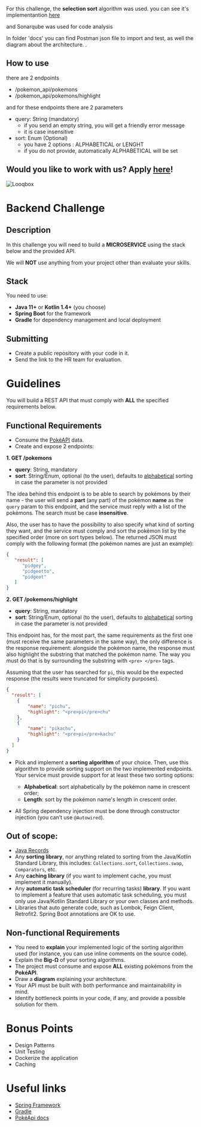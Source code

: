 For this challenge, the **selection sort** algorithm was used.
you can see it's implementantion [here](https://github.com/jeffrk11/pokemon_api/blob/develop/src/main/java/com/jeff/pokemon/utils/SortUtils.java)

and Sonarqube was used for code analysis

In folder 'docs' you can find Postman json file to import and test, as well the diagram about the architecture.
.

## How to use

there are 2 endpoints
- /pokemon_api/pokemons
- /pokemon_api/pokemons/highlight

and for these endpoints there are 2 parameters
- query: String (mandatory)
    - if you send an empty string, you will get a friendly error message
    - it is case insensitive
- sort: Enum (Optional)
    - you have 2 options : ALPHABETICAL or LENGHT
    - if you do not provide, automatically ALPHABETICAL will be set

## Would you like to work with us? Apply [here](https://looqbox.gupy.io/)!

![Looqbox](logo.png)
# Backend Challenge

## Description

In this challenge you will need to build a **MICROSERVICE** using the stack below and the provided API.

We will **NOT** use anything from your project other than evaluate your skills.

## Stack

You need to use:

- **Java 11+** or **Kotlin 1.4+** (you choose)
- **Spring Boot** for the framework
- **Gradle** for dependency management and local deployment

## Submitting

- Create a public repository with your code in it.
- Send the link to the HR team for evaluation.

# Guidelines

You will build a REST API that must comply with **ALL** the specified requirements below.

## Functional Requirements

- Consume the [PokéAPI](https://pokeapi.co/docs/v2) data.
- Create and expose 2 endpoints:

**1. GET /pokemons**

- **query**: String, mandatory
- **sort**: String/Enum, optional (to the user), defaults to <u>alphabetical</u> sorting in case the parameter is not provided

The idea behind this endpoint is to be able to search by pokémons by their name - the user will send a **part** (any part) of the pokémon **name** as the `query` param to this endpoint, and the service must reply with a list of the pokémons. The search must be case **insensitive**. 

Also, the user has to have the possibility to also specify what kind of sorting they want, and the service must comply and sort the pokémon list by the specified order (more on sort types below). The returned JSON must comply with the following format (the pokémon names are just an example):

```JSON
{
   "result": [
      "pidgey",
      "pidgeotto",
      "pidgeot"
   ]
}
```

**2. GET /pokemons/highlight**

- **query**: String, mandatory
- **sort**: String/Enum, optional (to the user), defaults to <u>alphabetical</u> sorting in case the parameter is not provided

This endpoint has, for the most part, the same requirements as the first one (must receive the same parameters in the same way), the only difference is the response requirement: alongside the pokémon name, the response must also highlight the substring that matched the pokémon name. The way you must do that is by surrounding the substring with `<pre> </pre>` tags.

Assuming that the user has searched for `pi`, this would be the expected response (the results were truncated for simplicity purposes).

```JSON
{
  "result": [
    {
        "name": "pichu",
        "highlight": "<pre>pi</pre>chu"
    },
    {
        "name": "pikachu",
        "highlight": "<pre>pi</pre>kachu"
    }
  ]
}
```

- Pick and implement a **sorting algorithm** of your choice. Then, use this algorithm to provide sorting support on the two implemented endpoints. Your service must provide support for at least these two sorting options:
  - **Alphabetical**: sort alphabetically by the pokémon name in crescent order;
  - **Length**: sort by the pokémon name's length in crescent order.

- All Spring dependency injection must be done through constructor injection (you can’t use `@Autowired`).

## Out of scope:

- [Java Records](https://www.baeldung.com/java-record-keyword)
- Any **sorting library**, nor anything related to sorting from the Java/Kotlin Standard Library, this includes: `Collections.sort`, `Collections.swap`, `Comparators`, etc.
- Any **caching library** (if you want to implement cache, you must implement it manually).
- Any **automatic task scheduler** (for recurring tasks) **library**. If you want to implement a feature that uses automatic task scheduling, you must only use Java/Kotlin Standard Library or your own classes and methods.
- Libraries that auto generate code, such as Lombok, Feign Client, Retrofit2. Spring Boot annotations are OK to use.

## Non-functional Requirements

- You need to **explain** your implemented logic of the sorting algorithm used (for instance, you can use inline comments on the source code).
- Explain the **Big-Ω** of your sorting algorithms.
- The project must consume and expose **ALL** existing pokémons from the **PokéAPI**.
- Draw a **diagram** explaining your architecture.
- Your API must be built with both performance and maintainability in mind.
- Identify bottleneck points in your code, if any, and provide a possible solution for them.

# Bonus Points

- Design Patterns
- Unit Testing
- Dockerize the application
- Caching

# Useful links

- [Spring Framework](https://spring.io/)
- [Gradle](https://gradle.org/)
- [PokéApi docs](https://pokeapi.co/docs/v2)
